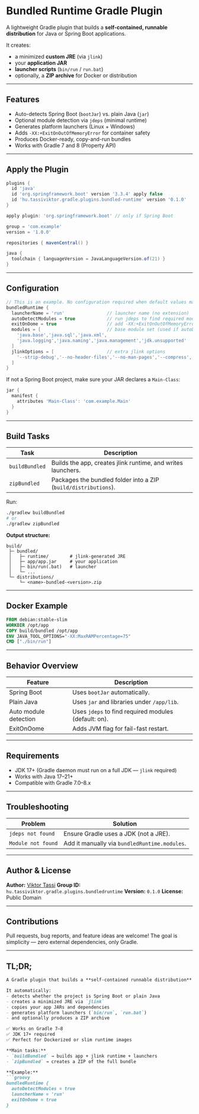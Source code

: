 # Bundled Runtime Gradle Plugin

A lightweight Gradle plugin that builds a **self-contained, runnable distribution** for Java or Spring Boot applications.

It creates:
- a minimized **custom JRE** (via `jlink`)
- your **application JAR**
- **launcher scripts** (`bin/run` / `run.bat`)
- optionally, a **ZIP archive** for Docker or distribution

---

## Features

- Auto-detects Spring Boot (`bootJar`) vs. plain Java (`jar`)
- Optional module detection via `jdeps` (minimal runtime)
- Generates platform launchers (Linux + Windows)
- Adds `-XX:+ExitOnOutOfMemoryError` for container safety
- Produces Docker-ready, copy-and-run bundles
- Works with Gradle 7 and 8 (Property API)

---

##  Apply the Plugin

```groovy
plugins {
  id 'java'
  id 'org.springframework.boot' version '3.3.4' apply false
  id 'hu.tassiviktor.gradle.plugins.bundled-runtime' version '0.1.0'
}

apply plugin: 'org.springframework.boot' // only if Spring Boot

group = 'com.example'
version = '1.0.0'

repositories { mavenCentral() }

java {
  toolchain { languageVersion = JavaLanguageVersion.of(21) }
}
````

---

## Configuration

```groovy
// This is an example. No configuration required when default values match the needs
bundledRuntime {
  launcherName = 'run'                // launcher name (no extension)
  autoDetectModules = true            // run jdeps to find required modules
  exitOnOome = true                   // add -XX:+ExitOnOutOfMemoryError
  modules = [                         // base module set (used if autoDetectModules = false)
    'java.base','java.sql','java.xml',
    'java.logging','java.naming','java.management','jdk.unsupported'
  ]
  jlinkOptions = [                    // extra jlink options
    '--strip-debug','--no-header-files','--no-man-pages','--compress','2'
  ]
}
```

If not a Spring Boot project, make sure your JAR declares a `Main-Class`:

```groovy
jar {
  manifest {
    attributes 'Main-Class': 'com.example.Main'
  }
}
```

---

## Build Tasks

| Task           | Description                                                     |
| -------------- | --------------------------------------------------------------- |
| `buildBundled` | Builds the app, creates jlink runtime, and writes launchers.    |
| `zipBundled`   | Packages the bundled folder into a ZIP (`build/distributions`). |

Run:

```bash
./gradlew buildBundled
# or
./gradlew zipBundled
```

**Output structure:**

```
build/
 ├─ bundled/
 │   ├─ runtime/        # jlink-generated JRE
 │   ├─ app/app.jar     # your application
 │   ├─ bin/run(.bat)   # launcher
 │   └─ ...
 └─ distributions/
     └─ <name>-bundled-<version>.zip
```

---

## Docker Example

```dockerfile
FROM debian:stable-slim
WORKDIR /opt/app
COPY build/bundled /opt/app
ENV JAVA_TOOL_OPTIONS="-XX:MaxRAMPercentage=75"
CMD ["./bin/run"]
```

---

## Behavior Overview

| Feature               | Description                                          |
| --------------------- | ---------------------------------------------------- |
| Spring Boot           | Uses `bootJar` automatically.                        |
| Plain Java            | Uses `jar` and libraries under `/app/lib`.           |
| Auto module detection | Uses `jdeps` to find required modules (default: on). |
| ExitOnOome            | Adds JVM flag for fail-fast restart.                 |

---

## Requirements

* JDK 17+ (Gradle daemon must run on a full JDK — `jlink` required)
* Works with Java 17–21+
* Compatible with Gradle 7.0–8.x

---

## Troubleshooting

| Problem            | Solution                                      |
| ------------------ | --------------------------------------------- |
| `jdeps not found`  | Ensure Gradle uses a JDK (not a JRE).         |
| `Module not found` | Add it manually via `bundledRuntime.modules`. |

---

## Author & License

**Author:** [Viktor Tassi](https://github.com/tassiviktor)
**Group ID:** `hu.tassiviktor.gradle.plugins.bundledruntime`
**Version:** `0.1.0`
**License:** Public Domain

---

## Contributions

Pull requests, bug reports, and feature ideas are welcome!
The goal is simplicity — zero external dependencies, only Gradle.

---

## TL;DR;

```markdown
A Gradle plugin that builds a **self-contained runnable distribution** for Java and Spring Boot apps.

It automatically:
- detects whether the project is Spring Boot or plain Java
- creates a minimized JRE via `jlink`
- copies your app JARs and dependencies
- generates platform launchers (`bin/run`, `run.bat`)
- and optionally produces a ZIP archive

✅ Works on Gradle 7–8  
✅ JDK 17+ required  
✅ Perfect for Dockerized or slim runtime images

**Main tasks:**
- `buildBundled` → builds app + jlink runtime + launchers  
- `zipBundled` → creates a ZIP of the full bundle  

**Example:**
```groovy
bundledRuntime {
  autoDetectModules = true
  launcherName = 'run'
  exitOnOome = true
}
````
